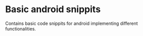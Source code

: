 # Basic android snippits
Contains basic code snippits for android implementing different functionalities.
